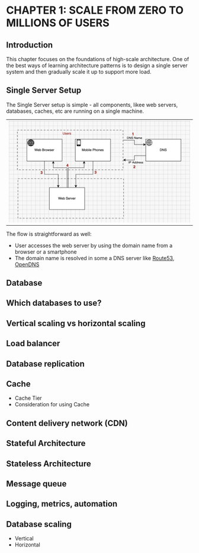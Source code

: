 # CHAPTER 1: SCALE FROM ZERO TO MILLIONS OF USERS

## Introduction
This chapter focuses on the foundations of high-scale architecture. One of the best ways of learning architecture patterns is to design a single server system and then gradually scale it up to support more load.

## Single Server Setup
The Single Server setup is simple - all components, likee web servers, databases, caches, etc are running on a single machine. 
<table width="256px">
  <tr>
    <td><img src="../images/chapter1-single-server.png" /></td>
  </tr>
</table>
  
The flow is straightforward as well:
- User accesses the web server by using the domain name from a browser or a smartphone 
- The domain name is resolved in some a DNS server like [Route53](https://en.wikipedia.org/wiki/Amazon_Route_53), [OpenDNS](https://en.wikipedia.org/wiki/OpenDNS)


## Database

## Which databases to use?

## Vertical scaling vs horizontal scaling

## Load balancer

## Database replication

## Cache
- Cache Tier
- Consideration for using Cache

## Content delivery network (CDN)

## Stateful Architecture

## Stateless Architecture

## Message queue

## Logging, metrics, automation

## Database scaling
- Vertical
- Horizontal

